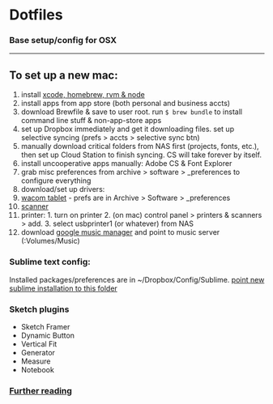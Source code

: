 # Dotfiles
### Base setup/config for OSX 

----

## To set up a new mac:

1. install [xcode, homebrew, rvm & node](http://www.moncefbelyamani.com/how-to-install-xcode-homebrew-git-rvm-ruby-on-mac/#step-1)
2. install apps from app store (both personal and business accts)
3. download Brewfile & save to user root. run `$ brew bundle` to install command line stuff & non-app-store apps
4. set up Dropbox immediately and get it downloading files. set up selective syncing (prefs > accts > selective sync btn)
5. manually download critical folders from NAS first (projects, fonts, etc.), then set up Cloud Station to finish syncing. CS will take forever by itself.
5. install uncooperative apps manually: Adobe CS & Font Explorer
6. grab misc preferences from archive > software > _preferences to configure everything
7. download/set up drivers:
  1. [wacom tablet](http://us.wacom.com/en/support/legacy-drivers/) - prefs are in Archive > Software > _preferences
  2. [scanner](http://www.epson.com/cgi-bin/Store/support/supDetail.jsp?oid=88368&infoType=Downloads)
  3. printer:
    1. turn on printer
    2. (on mac) control panel > printers & scanners > add.
    3. select usbprinter1 (or whatever) from NAS
8. download [google music manager](https://support.google.com/googleplay/answer/1229970?hl=en) and point to music server (:Volumes/Music)

### Sublime text config:
Installed packages/preferences are in ~/Dropbox/Config/Sublime. [point new sublime installation to this folder](https://sublime.wbond.net/docs/syncing#dropbox-osx)

### Sketch plugins
- Sketch Framer
- Dynamic Button
- Vertical Fit
- Generator
- Measure
- Notebook

### [Further reading](http://sourabhbajaj.com/mac-setup/)

